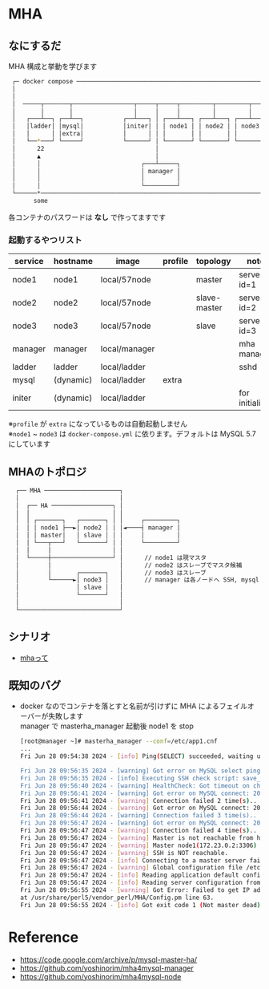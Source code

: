 # MHA
## なにするだ
MHA 構成と挙動を学びます

```sh
 ┌─ docker compose ──────────────────────────────────────────────────────┐ 
 │                                                                       │ 
 │                                                                       │ 
 │  ─────┬───────┬─────────────────┬─────┬─────┬─────────┬─────────┬──── │ 
 │       │       │                 │     │     │         │         │     │ 
 │   ┌───┴──┐ ┌──┴──┐           ┌──┴───┐ │ ┌───┴───┐ ┌───┴───┐ ┌───┴───┐ │ 
 │   │ladder│ │mysql│           │initer│ │ │ node1 │ │ node2 │ │ node3 │ │ 
 │   │      │ │extra│           │      │ │ │       │ │       │ │       │ │ 
 │   └──*───┘ └─────┘           └──────┘ │ └───────┘ └───────┘ └───────┘ │ 
 │      22                               │                               │ 
 │      ▲                                │                               │ 
 │      │                            ┌───┴─────┐                         │ 
 │      │                            │ manager │                         │ 
 │      │                            │         │                         │ 
 │      │                            └─────────┘                         │ 
 └──────*────────────────────────────────────────────────────────────────┘ 
       some                                                                
```
各コンテナのパスワードは **なし** で作ってますです  

### 起動するやつリスト 
| service | hostname  | image         | profile | topology     | note           |
| ------- | --------- | ------------- | ------- | ------------ | -------------- |
| node1   | node1     | local/57node  |         | master       | server-id=1    |
| node2   | node2     | local/57node  |         | slave-master | server-id=2    |
| node3   | node3     | local/57node  |         | slave        | server-id=3    |
| manager | manager   | local/manager |         |              | mha manager    |
| ladder  | ladder    | local/ladder  |         |              | sshd           |
| mysql   | (dynamic) | local/ladder  | extra   |              |                |
| initer  | (dynamic) | local/ladder  |         |              | for initialize |

※`profile` が `extra` になっているものは自動起動しません  
※`node1` ~ `node3` は `docker-compose.yml` に依ります。デフォルトは MySQL 5.7 にしています


## MHAのトポロジ
```sh
  ┌── MHA ─────────────────────┐                 
  │                            │                 
  │  ┌── HA ─────────────────┐ │                 
  │  │                       │ │                 
  │  │ ┌───────┐   ┌───────┐ │ │     ┌─────────┐ 
  │  │ │ node1 ├──►│ node2 │ │ │◄────┤ manager │ 
  │  │ │ master│   │ slave │ │ │     │         │ 
  │  │ └───┬───┘   └───────┘ │ │     └─────────┘ 
  │  │     │                 │ │                 
  │  └─────┼─────────────────┘ │      // node1 は現マスタ
  │        │                   │      // node2 はスレーブでマスタ候補
  │        │       ┌───────┐   │      // node3 はスレーブ
  │        └──────►│ node3 │   │      // manager は各ノードへ SSH, mysql で接続する
  │                │ slave │   │                 
  │                └───────┘   │                 
  │                            │                 
  └────────────────────────────┘                 
```



## シナリオ
 * [mhaって](./scenario01/README.md)

## 既知のバグ
* docker なのでコンテナを落とすと名前が引けずに MHA によるフェイルオーバーが失敗します  
  manager で masterha_manager 起動後 node1 を stop
  ```sh
  [root@manager ~]# masterha_manager --conf=/etc/app1.cnf 
  ...
  Fri Jun 28 09:54:38 2024 - [info] Ping(SELECT) succeeded, waiting until MySQL doesn't respond..

  Fri Jun 28 09:56:35 2024 - [warning] Got error on MySQL select ping: 2006 (MySQL server has gone away)
  Fri Jun 28 09:56:35 2024 - [info] Executing SSH check script: save_binary_logs --command=test --start_pos=4 --binlog_dir=/var/lib/mysql,/var/log/mysql --output_file=/usr/local/mha/save_binary_logs_test --manager_version=0.58 --binlog_prefix=node1-bin
  Fri Jun 28 09:56:40 2024 - [warning] HealthCheck: Got timeout on checking SSH connection to node1! at /usr/share/perl5/vendor_perl/MHA/HealthCheck.pm line 343.
  Fri Jun 28 09:56:41 2024 - [warning] Got error on MySQL connect: 2003 (Can't connect to MySQL server on '172.23.0.2' (4))
  Fri Jun 28 09:56:41 2024 - [warning] Connection failed 2 time(s)..
  Fri Jun 28 09:56:44 2024 - [warning] Got error on MySQL connect: 2003 (Can't connect to MySQL server on '172.23.0.2' (4))
  Fri Jun 28 09:56:44 2024 - [warning] Connection failed 3 time(s)..
  Fri Jun 28 09:56:47 2024 - [warning] Got error on MySQL connect: 2003 (Can't connect to MySQL server on '172.23.0.2' (4))
  Fri Jun 28 09:56:47 2024 - [warning] Connection failed 4 time(s)..
  Fri Jun 28 09:56:47 2024 - [warning] Master is not reachable from health checker!
  Fri Jun 28 09:56:47 2024 - [warning] Master node1(172.23.0.2:3306) is not reachable!
  Fri Jun 28 09:56:47 2024 - [warning] SSH is NOT reachable.
  Fri Jun 28 09:56:47 2024 - [info] Connecting to a master server failed. Reading configuration file /etc/masterha_default.cnf and /etc/app1.cnf again, and trying to connect to all servers to check server status..
  Fri Jun 28 09:56:47 2024 - [warning] Global configuration file /etc/masterha_default.cnf not found. Skipping.
  Fri Jun 28 09:56:47 2024 - [info] Reading application default configuration from /etc/app1.cnf..
  Fri Jun 28 09:56:47 2024 - [info] Reading server configuration from /etc/app1.cnf..
  Fri Jun 28 09:56:55 2024 - [warning] Got Error: Failed to get IP address on host node1: Name or service not known
  at /usr/share/perl5/vendor_perl/MHA/Config.pm line 63.
  Fri Jun 28 09:56:55 2024 - [info] Got exit code 1 (Not master dead).
  ```

# Reference
* https://code.google.com/archive/p/mysql-master-ha/
* https://github.com/yoshinorim/mha4mysql-manager
* https://github.com/yoshinorim/mha4mysql-node
